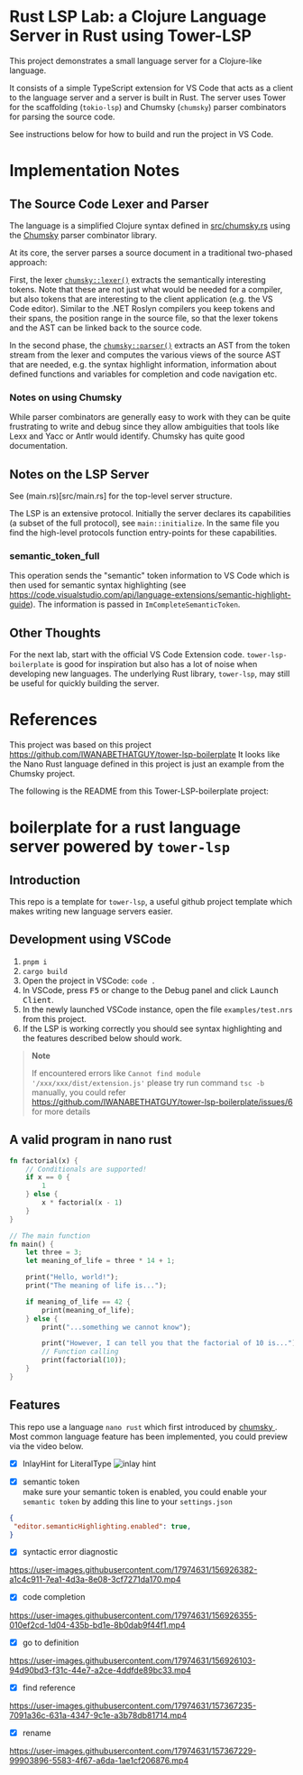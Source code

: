 # Rust LSP Lab: a Clojure Language Server in Rust using Tower-LSP 
This project demonstrates a small language server for a Clojure-like language.

It consists of a simple TypeScript extension for VS Code that acts as a client to the language server and
a server is built in Rust. The server uses Tower for the scaffolding (`tokio-lsp`) and Chumsky (`chumsky`) 
parser combinators for parsing the source code.

See instructions below for how to build and run the project in VS Code.  

# Implementation Notes

## The Source Code Lexer and Parser
The language is a simplified Clojure syntax defined in [src/chumsky.rs](/src/chumsky.rs) using the 
[Chumsky](https://github.com/zesterer/chumsky) parser combinator library. 

At its core, the server parses a source document in a traditional two-phased approach:

First, the lexer [`chumsky::lexer()`](src/chumsky.rs) extracts the semantically interesting tokens.
Note that these are not just what would be needed for a compiler, but also tokens that are interesting to the client
application (e.g. the VS Code editor). Similar to the .NET Roslyn compilers you keep tokens and their spans,
the position range in the source file, so that the lexer tokens and the AST can be linked back to the source code.

In the second phase, the [`chumsky::parser()`](src/chumsky.rs) extracts an AST from the token stream from the lexer
and computes the various views of the source AST that are needed, e.g. the syntax highlight information,
information about defined functions and variables for completion and code navigation etc.

### Notes on using Chumsky
While parser combinators are generally easy to work with they can be quite frustrating to write and debug since 
they allow ambiguities that tools like Lexx and Yacc or Antlr would identify. 
Chumsky has quite good documentation.

## Notes on the LSP Server
See (main.rs)[src/main.rs] for the top-level server structure.

The LSP is an extensive protocol. Initially the server declares its capabilities (a subset of the full protocol), 
see `main::initialize`. In the same file you find the high-level protocols function entry-points for these capabilities.

### semantic_token_full
This operation sends the "semantic" token information to VS Code which is then used for semantic syntax highlighting 
(see https://code.visualstudio.com/api/language-extensions/semantic-highlight-guide). 
The information is passed in `ImCompleteSemanticToken`.

## Other Thoughts
For the next lab, start with the official VS Code Extension code. `tower-lsp-boilerplate` is good for
inspiration but also has a lot of noise when developing new languages. The underlying Rust library, `tower-lsp`, may 
still be useful for quickly building the server.

# References
This project was based on this project https://github.com/IWANABETHATGUY/tower-lsp-boilerplate
It looks like the Nano Rust language defined in this project is just an example from the Chumsky project.

The following is the README from this Tower-LSP-boilerplate project:

# boilerplate for a  rust language server powered by `tower-lsp` 
## Introduction
This repo is a template for `tower-lsp`, a useful github project template which makes writing new language servers easier.
## Development using VSCode
1. `pnpm i`
2. `cargo build`
3. Open the project in VSCode: `code .`
4. In VSCode, press <kbd>F5</kbd> or change to the Debug panel and click <kbd>Launch Client</kbd>.
5. In the newly launched VSCode instance, open the file `examples/test.nrs` from this project.
6. If the LSP is working correctly you should see syntax highlighting and the features described below should work.
> **Note**  
> 
> If encountered errors like `Cannot find module '/xxx/xxx/dist/extension.js'`
> please try run command `tsc -b` manually, you could refer https://github.com/IWANABETHATGUY/tower-lsp-boilerplate/issues/6 for more details
## A valid program in nano rust 
```rust
fn factorial(x) {
    // Conditionals are supported!
    if x == 0 {
        1
    } else {
        x * factorial(x - 1)
    }
}

// The main function
fn main() {
    let three = 3;
    let meaning_of_life = three * 14 + 1;

    print("Hello, world!");
    print("The meaning of life is...");

    if meaning_of_life == 42 {
        print(meaning_of_life);
    } else {
        print("...something we cannot know");

        print("However, I can tell you that the factorial of 10 is...");
        // Function calling
        print(factorial(10));
    }
}
```
## Features
This repo use a language `nano rust` which first introduced by [ chumsky ](https://github.com/zesterer/chumsky/blob/master/examples/nano_rust.rs). Most common language feature has been implemented, you could preview via the video below.

- [x] InlayHint for LiteralType
![inlay hint](https://user-images.githubusercontent.com/17974631/156926412-c3823dac-664e-430e-96c1-c003a86eabb2.gif)

- [x] semantic token   
make sure your semantic token is enabled, you could enable your `semantic token` by
adding this line  to your `settings.json`
```json
{
 "editor.semanticHighlighting.enabled": true,
}
```
- [x] syntactic error diagnostic

https://user-images.githubusercontent.com/17974631/156926382-a1c4c911-7ea1-4d3a-8e08-3cf7271da170.mp4

- [x] code completion  

https://user-images.githubusercontent.com/17974631/156926355-010ef2cd-1d04-435b-bd1e-8b0dab9f44f1.mp4

- [x] go to definition  

https://user-images.githubusercontent.com/17974631/156926103-94d90bd3-f31c-44e7-a2ce-4ddfde89bc33.mp4

- [x] find reference

https://user-images.githubusercontent.com/17974631/157367235-7091a36c-631a-4347-9c1e-a3b78db81714.mp4

- [x] rename

https://user-images.githubusercontent.com/17974631/157367229-99903896-5583-4f67-a6da-1ae1cf206876.mp4







